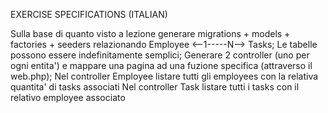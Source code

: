 EXERCISE SPECIFICATIONS (ITALIAN)

Sulla base di quanto visto a lezione generare migrations + models + factories + seeders relazionando Employee <--1-----N--> Tasks; Le tabelle possono essere indefinitamente semplici; Generare 2 controller (uno per ogni entita') e mappare una pagina ad una fuzione specifica (attraverso il web.php); Nel controller Employee listare tutti gli employees con la relativa quantita' di tasks associati Nel controller Task listare tutti i tasks con il relativo employee associato
